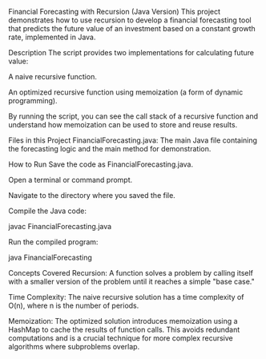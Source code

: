 Financial Forecasting with Recursion (Java Version)
This project demonstrates how to use recursion to develop a financial forecasting tool that predicts the future value of an investment based on a constant growth rate, implemented in Java.

Description
The script provides two implementations for calculating future value:

A naive recursive function.

An optimized recursive function using memoization (a form of dynamic programming).

By running the script, you can see the call stack of a recursive function and understand how memoization can be used to store and reuse results.

Files in this Project
FinancialForecasting.java: The main Java file containing the forecasting logic and the main method for demonstration.

How to Run
Save the code as FinancialForecasting.java.

Open a terminal or command prompt.

Navigate to the directory where you saved the file.

Compile the Java code:

javac FinancialForecasting.java

Run the compiled program:

java FinancialForecasting

Concepts Covered
Recursion: A function solves a problem by calling itself with a smaller version of the problem until it reaches a simple "base case."

Time Complexity: The naive recursive solution has a time complexity of O(n), where n is the number of periods.

Memoization: The optimized solution introduces memoization using a HashMap to cache the results of function calls. This avoids redundant computations and is a crucial technique for more complex recursive algorithms where subproblems overlap.